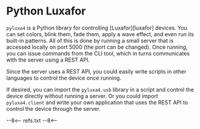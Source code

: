 # Python Luxafor

`pyluxa4` is a Python library for controlling [Luxafor][luxafor] devices. You can set colors, blink them, fade them,
apply a wave effect, and even run its built-in patterns. All of this is done by running a small server that is accessed
locally on port 5000 (the port can be changed). Once running, you can issue commands from the CLI tool, which in turns
communicates with the server using a REST API.

Since the server uses a REST API, you could easily write scripts in other languages to control the device once running.

If desired, you can import the `pyluxa4.usb` library in a script and control the device directly without running a
server. Or you could import `pyluxa4.client` and write your own application that uses the REST API to control the device
through the server.

--8<--
refs.txt
--8<--
